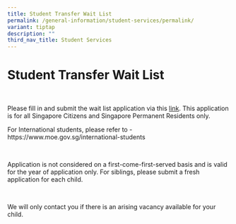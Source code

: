 ```yaml
---
title: Student Transfer Wait List
permalink: /general-information/student-services/permalink/
variant: tiptap
description: ""
third_nav_title: Student Services
---
```

<h1><strong>Student Transfer Wait List</strong></h1><p>&nbsp;</p><p>Please fill in and submit the wait list application via this <a href="https://go.gov.sg/xpsstudenttransferwaitlistform" rel="noopener noreferrer nofollow" target="_blank">link</a>. This application is for all Singapore Citizens and Singapore Permanent Residents only.</p><p>For International students, please refer to - <a rel="noopener noreferrer nofollow" target="_blank">https://www.moe.gov.sg/international-students</a></p><p>&nbsp;</p><p>Application is not considered on a first-come-first-served basis and is valid for the year of application only. For siblings, please submit a fresh application for each child.&nbsp;</p><p>&nbsp;</p><p>We will only contact you if there is an arising vacancy available for your child.</p>